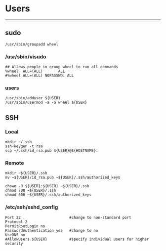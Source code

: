 # Users #
-----------

## sudo ##

    /usr/sbin/groupadd wheel

### /usr/sbin/visudo ###

    ## Allows people in group wheel to run all commands
    %wheel  ALL=(ALL)       ALL
    #%wheel ALL=(ALL) NOPASSWD: ALL

### users ###

    /usr/sbin/adduser ${USER}
    /usr/sbin/usermod -a -G wheel ${USER}

## SSH ##

### Local ###

    mkdir ~/.ssh
    ssh-keygen -t rsa
    scp ~/.ssh/id_rsa.pub ${USER}@${HOSTNAME}:

### Remote ###

    mkdir ~${USER}/.ssh
    mv ~${USER}/id_rsa.pub ~${USER}/.ssh/authorized_keys

    chown -R ${USER}:${USER} ~${USER}/.ssh
    chmod 700 ~${USER}/.ssh
    chmod 600 ~${USER}/.ssh/authorized_keys

### /etc/ssh/sshd_config ###

    Port 22                      #change to non-standard port
    Protocol 2
    PermitRootLogin no
    PasswordAuthentication yes   #change to no
    UseDNS no
    #AllowUsers ${USER}          #specify individual users for higher security


    
